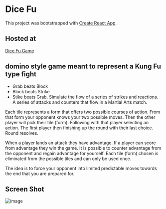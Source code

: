 # Dice Fu 
This project was bootstrapped with [Create React App](https://github.com/facebook/create-react-app).

## Hosted at
[Dice Fu Game](https://esemuu.com/merdice)

## domino style game meant to represent a Kung Fu type fight
*  Grab beats Block  
*  Block beats Strike 
*  Stike beats Grab.
Simulate the flow of a series of strikes and reactions.
A series of attacks and counters that flow in a Martial Arts match.

Each tile represents a form that offers two possible courses of action.
From that form your opponent knows your two possible moves. Then the other player 
will pick their tile (form). Following with that player selecting an action. The first 
player then finishing up the round with their last choice.  Round resolves.

When a player lands an attack they have advantage. If a player can score from advantage they win the game. It is possible to counter advantage from the opponent and regain advantage for yourself. Each tile (form) chosen is eliminated from the possible tiles and can only be used once.

The idea is to force your opponent into limited predictable moves towards the end that you are prepared for.

## Screen Shot
![image](https://user-images.githubusercontent.com/5151395/78753173-3d2a6f80-792a-11ea-9bd0-d1f473cd66ba.png)
